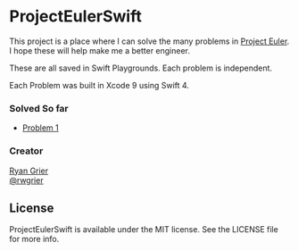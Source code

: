 ProjectEulerSwift
===========================

This project is a place where I can solve the many problems in 
[Project Euler](http://projecteuler.net). I hope these will help make me a better engineer. 

These are all saved in Swift Playgrounds. Each problem is independent. 

Each Problem was built in Xcode 9 using Swift 4. 

### Solved So far
- [Problem 1](http://projecteuler.net/problem=1)


### Creator

[Ryan Grier](http://github.com/rwgrier)  
[@rwgrier](https://twitter.com/rwgrier)

## License

ProjectEulerSwift is available under the MIT license. See the LICENSE file for more info.